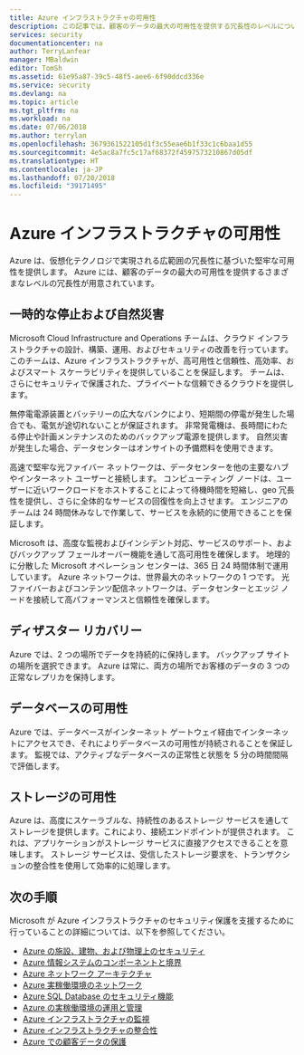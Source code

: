 ```yaml
---
title: Azure インフラストラクチャの可用性
description: この記事では、顧客のデータの最大の可用性を提供する冗長性のレベルについて説明します。
services: security
documentationcenter: na
author: TerryLanfear
manager: MBaldwin
editor: TomSh
ms.assetid: 61e95a87-39c5-48f5-aee6-6f90ddcd336e
ms.service: security
ms.devlang: na
ms.topic: article
ms.tgt_pltfrm: na
ms.workload: na
ms.date: 07/06/2018
ms.author: terrylan
ms.openlocfilehash: 3679361522105d1f3c55eae6b1f33c1c6baa1d55
ms.sourcegitcommit: 4e5ac8a7fc5c17af68372f4597573210867d05df
ms.translationtype: HT
ms.contentlocale: ja-JP
ms.lasthandoff: 07/20/2018
ms.locfileid: "39171495"
---
```

# <a name="azure-infrastructure-availability"></a>Azure インフラストラクチャの可用性
Azure は、仮想化テクノロジで実現される広範囲の冗長性に基づいた堅牢な可用性を提供します。 Azure には、顧客のデータの最大の可用性を提供するさまざまなレベルの冗長性が用意されています。

## <a name="temporary-outages-and-natural-disaster"></a>一時的な停止および自然災害
Microsoft Cloud Infrastructure and Operations チームは、クラウド インフラストラクチャの設計、構築、運用、およびセキュリティの改善を行っています。 このチームは、Azure インフラストラクチャが、高可用性と信頼性、高効率、およびスマート スケーラビリティを提供していることを保証します。 チームは、さらにセキュリティで保護された、プライベートな信頼できるクラウドを提供します。

無停電電源装置とバッテリーの広大なバンクにより、短期間の停電が発生した場合でも、電気が途切れないことが保証されます。 非常発電機は、長時間にわたる停止や計画メンテナンスのためのバックアップ電源を提供します。 自然災害が発生した場合、データセンターはオンサイトの予備燃料を使用できます。

高速で堅牢な光ファイバー ネットワークは、データセンターを他の主要なハブやインターネット ユーザーと接続します。 コンピューティング ノードは、ユーザーに近いワークロードをホストすることによって待機時間を短縮し、geo 冗長性を提供し、さらに全体的なサービスの回復性を向上させます。 エンジニアのチームは 24 時間休みなしで作業して、サービスを永続的に使用できることを保証します。

Microsoft は、高度な監視およびインシデント対応、サービスのサポート、およびバックアップ フェールオーバー機能を通して高可用性を確保します。 地理的に分散した Microsoft オペレーション センターは、365 日 24 時間体制で運用しています。 Azure ネットワークは、世界最大のネットワークの 1 つです。 光ファイバーおよびコンテンツ配信ネットワークは、データセンターとエッジ ノードを接続して高パフォーマンスと信頼性を確保します。

## <a name="disaster-recovery"></a>ディザスター リカバリー
Azure では、2 つの場所でデータを持続的に保持します。 バックアップ サイトの場所を選択できます。 Azure は常に、両方の場所でお客様のデータの 3 つの正常なレプリカを保持します。

## <a name="database-availability"></a>データベースの可用性
Azure では、データベースがインターネット ゲートウェイ経由でインターネットにアクセスでき、それによりデータベースの可用性が持続されることを保証します。 監視では、アクティブなデータベースの正常性と状態を 5 分の時間間隔で評価します。

## <a name="storage-availability"></a>ストレージの可用性
Azure は、高度にスケーラブルな、持続性のあるストレージ サービスを通してストレージを提供します。これにより、接続エンドポイントが提供されます。 これは、アプリケーションがストレージ サービスに直接アクセスできることを意味します。 ストレージ サービスは、受信したストレージ要求を、トランザクションの整合性を使用して効率的に処理します。

## <a name="next-steps"></a>次の手順
Microsoft が Azure インフラストラクチャのセキュリティ保護を支援するために行っていることの詳細については、以下を参照してください。

- [Azure の施設、建物、および物理上のセキュリティ](azure-physical-security.md)
- [Azure 情報システムのコンポーネントと境界](azure-infrastructure-components.md)
- [Azure ネットワーク アーキテクチャ](azure-infrastructure-network.md)
- [Azure 実稼働環境のネットワーク](azure-production-network.md)
- [Azure SQL Database のセキュリティ機能](azure-infrastructure-sql.md)
- [Azure の実稼働環境の運用と管理](azure-infrastructure-operations.md)
- [Azure インフラストラクチャの監視](azure-infrastructure-monitoring.md)
- [Azure インフラストラクチャの整合性](azure-infrastructure-integrity.md)
- [Azure での顧客データの保護](azure-protection-of-customer-data.md)
